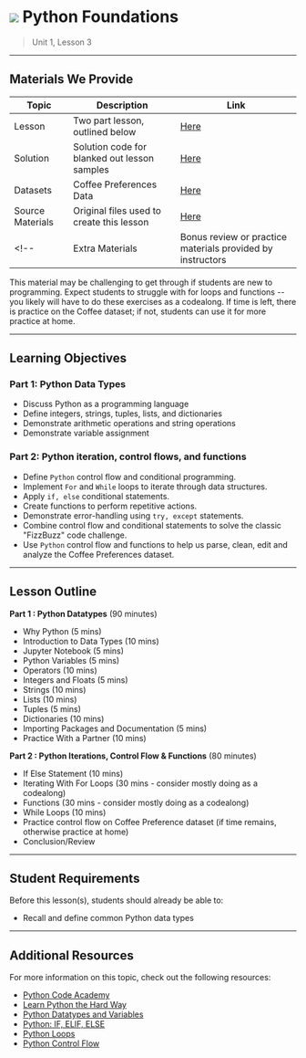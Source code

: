 # ![](https://ga-dash.s3.amazonaws.com/production/assets/logo-9f88ae6c9c3871690e33280fcf557f33.png) Python Foundations

> Unit 1, Lesson 3

---

## Materials We Provide

| Topic | Description | Link |
| --- | --- | --- |
| Lesson | Two part lesson, outlined below | [Here](python-dtypes-controlflow.ipynb) |
| Solution  | Solution code for blanked out lesson samples | [Here](./solution-code/python-dtypes-controlflow-solution.ipynb) |
| Datasets | Coffee Preferences Data | [Here](./assets/datasets/coffee-preferences.csv) |
| Source Materials | Original files used to create this lesson | [Here](./assets/originals/) |
<!--| Extra Materials | Bonus review or practice materials provided by instructors | [Here](./assets/bonus/) |-->

This material may be challenging to get through if students are new to programming. Expect students to struggle with for loops and functions -- you likely will have to do these exercises as a codealong. If time is left, there is practice on the Coffee dataset; if not, students can use it for more practice at home.

---

## Learning Objectives

### Part 1: Python Data Types
 
- Discuss Python as a programming language
- Define integers, strings, tuples, lists, and dictionaries
- Demonstrate arithmetic operations and string operations
- Demonstrate variable assignment 

### Part 2: Python iteration, control flows, and functions
 
- Define `Python` control flow and conditional programming.  
- Implement `For` and `While` loops to iterate through data structures.
- Apply `if, else` conditional statements.
- Create functions to perform repetitive actions.
- Demonstrate error-handling using `try, except` statements.
- Combine control flow and conditional statements to solve the classic "FizzBuzz" code challenge.
- Use `Python` control flow and functions to help us parse, clean, edit and analyze the Coffee Preferences dataset.

---

## Lesson Outline

**Part 1 : Python Datatypes** (90 minutes)
- Why Python (5 mins)
- Introduction to Data Types (10 mins)
- Jupyter Notebook (5 mins)
- Python Variables (5 mins)
- Operators (10 mins)
- Integers and Floats (5 mins)
- Strings (10 mins)
- Lists (10 mins)
- Tuples (5 mins)
- Dictionaries (10 mins)
- Importing Packages and Documentation (5 mins)
- Practice With a Partner (10 mins)

**Part 2 : Python Iterations, Control Flow & Functions** (80 minutes)
- If Else Statement (10 mins)
- Iterating With For Loops (30 mins - consider mostly doing as a codealong)
- Functions (30 mins - consider mostly doing as a codealong)
- While Loops (10 mins)
- Practice control flow on Coffee Preference dataset (if time remains, otherwise practice at home)
- Conclusion/Review

---

## Student Requirements

Before this lesson(s), students should already be able to:

- Recall and define common Python data types

----

## Additional Resources

For more information on this topic, check out the following resources:

- [Python Code Academy](https://www.codecademy.com/learn/python)
- [Learn Python the Hard Way](https://learnpythonthehardway.org)
- [Python Datatypes and Variables](http://www.python-course.eu/variables.php)
- [Python: IF, ELIF, ELSE](https://www.tutorialspoint.com/python/python_if_else.htm)
- [Python Loops](https://www.tutorialspoint.com/python/python_loops.htm)
- [Python Control Flow](https://python.swaroopch.com/control_flow.html)
